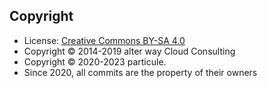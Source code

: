 ## Copyright

- License: [Creative Commons BY-SA 4.0](https://creativecommons.org/licenses/by-sa/4.0/deed.fr)
- Copyright © 2014-2019 alter way Cloud Consulting
- Copyright © 2020-2023 particule.
- Since 2020, all commits are the property of their owners

